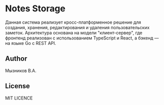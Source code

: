 # Notes Storage

Данная система реализует кросс-платформенное решение для создания, хранения, редактирования и удаления пользовательских заметок. Архитектура основана на модели "клиент-сервер", где фронтенд реализован с использованием TypeScript и React, а бэкенд — на языке Go с REST API.

## Author

Мызников В.А.

## License

MIT LICENCE

